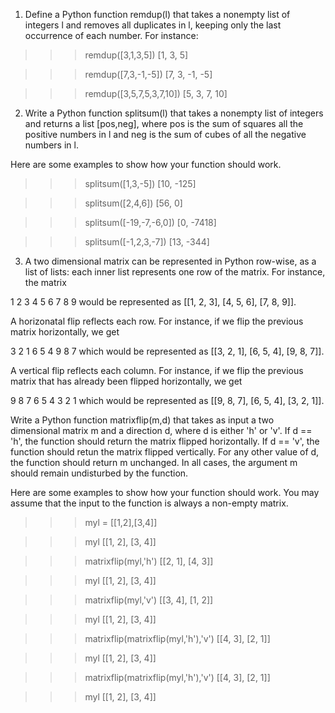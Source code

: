 1. Define a Python function remdup(l) that takes a nonempty list of integers l and removes all duplicates in l, keeping only the last occurrence of each number. For instance:

>>> remdup([3,1,3,5])
[1, 3, 5]

>>> remdup([7,3,-1,-5])
[7, 3, -1, -5]

>>> remdup([3,5,7,5,3,7,10])
[5, 3, 7, 10]

2. Write a Python function splitsum(l) that takes a nonempty list of integers and returns a list [pos,neg], where pos is the sum of squares all the positive numbers in l and neg is the sum of cubes of all the negative numbers in l.

Here are some examples to show how your function should work.

>>> splitsum([1,3,-5])
[10, -125]

>>> splitsum([2,4,6])
[56, 0]

>>> splitsum([-19,-7,-6,0])
[0, -7418]

>>> splitsum([-1,2,3,-7])
[13, -344]


3. A two dimensional matrix can be represented in Python row-wise, as a list of lists: each inner list represents one row of the matrix. For instance, the matrix

1  2  3
4  5  6 
7  8  9
would be represented as [[1, 2, 3], [4, 5, 6], [7, 8, 9]].

A horizonatal flip reflects each row. For instance, if we flip the previous matrix horizontally, we get

3  2  1
6  5  4 
9  8  7
which would be represented as [[3, 2, 1], [6, 5, 4], [9, 8, 7]].

A vertical flip reflects each column. For instance, if we flip the previous matrix that has already been flipped horizontally, we get

9  8  7
6  5  4 
3  2  1
which would be represented as [[9, 8, 7], [6, 5, 4], [3, 2, 1]].

Write a Python function matrixflip(m,d) that takes as input a two dimensional matrix m and a direction d, where d is either 'h' or 'v'. If d == 'h', the function should return the matrix flipped horizontally. If d == 'v', the function should retun the matrix flipped vertically. For any other value of d, the function should return m unchanged. In all cases, the argument m should remain undisturbed by the function.

Here are some examples to show how your function should work. You may assume that the input to the function is always a non-empty matrix.

>>> myl = [[1,2],[3,4]]

>>> myl
[[1, 2], [3, 4]]  

>>> matrixflip(myl,'h')
[[2, 1], [4, 3]]

>>> myl
[[1, 2], [3, 4]]  

>>> matrixflip(myl,'v')
[[3, 4], [1, 2]]  

>>> myl
[[1, 2], [3, 4]]  

>>> matrixflip(matrixflip(myl,'h'),'v')
[[4, 3], [2, 1]]

>>> myl
[[1, 2], [3, 4]]  

>>> matrixflip(matrixflip(myl,'h'),'v')
[[4, 3], [2, 1]]

>>> myl
[[1, 2], [3, 4]] 

